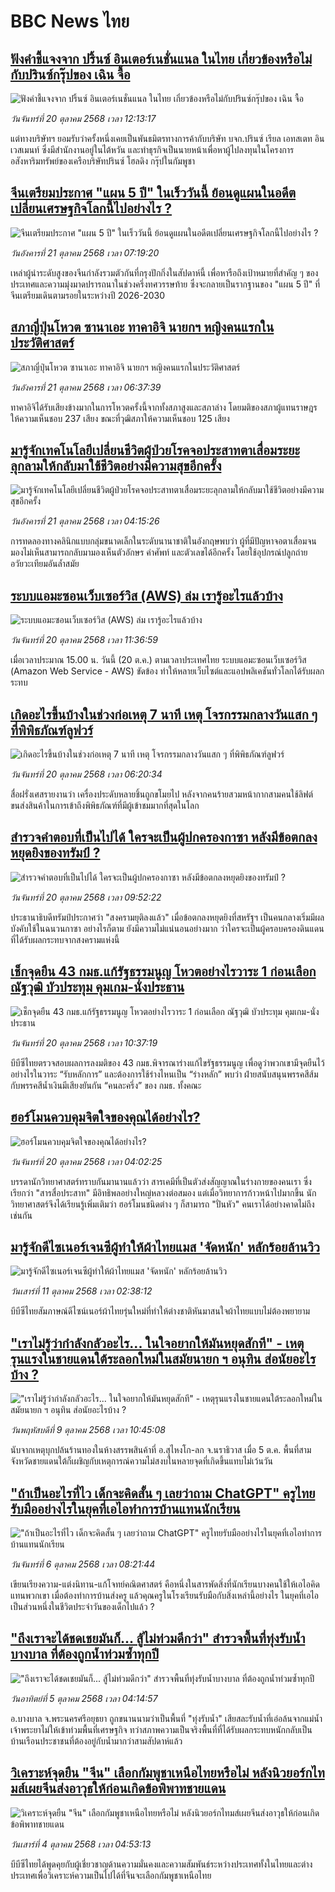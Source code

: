 # BBC News ไทย## [ฟังคำชี้แจงจาก ปริ้นซ์ อินเตอร์เนชั่นแนล ในไทย เกี่ยวข้องหรือไม่กับปรินซ์กรุ๊ปของ เฉิน จื้อ](https://www.bbc.com/thai/articles/c3rjwv9x5r0o?at_medium=RSS&at_campaign=rss?at_campaign=githubrss)![ฟังคำชี้แจงจาก ปริ้นซ์ อินเตอร์เนชั่นแนล ในไทย เกี่ยวข้องหรือไม่กับปรินซ์กรุ๊ปของ เฉิน จื้อ](https://ichef.bbci.co.uk/ace/ws/240/cpsprodpb/9055/live/54a96890-ad9b-11f0-aee6-eb90ffc80656.jpg)_วันจันทร์ที่ 20 ตุลาคม 2568 เวลา 12:13:17_แต่ทางบริษัทฯ ยอมรับว่าครั้งหนึ่งเคยเป็นพันธมิตรทางการค้ากับบริษัท บจก.ปรินซ์ เรียล เอทสเตท อินเวสเมนท์ ซึ่งมีสำนักงานอยู่ในไต้หวัน และทำธุรกิจเป็นนายหน้าเพื่อหาผู้ไปลงทุนในโครงการอสังหาริมทรัพย์ของเครือบริษัทปรินซ์ โฮลดิง กรุ๊ปในกัมพูชา## [จีนเตรียมประกาศ "แผน 5 ปี" ในเร็ววันนี้ ย้อนดูแผนในอดีตเปลี่ยนเศรษฐกิจโลกนี้ไปอย่างไร ? ](https://www.bbc.com/thai/articles/ckgzrxmxz0ko?at_medium=RSS&at_campaign=rss?at_campaign=githubrss)![จีนเตรียมประกาศ "แผน 5 ปี" ในเร็ววันนี้ ย้อนดูแผนในอดีตเปลี่ยนเศรษฐกิจโลกนี้ไปอย่างไร ? ](https://ichef.bbci.co.uk/ace/ws/240/cpsprodpb/876e/live/4f684680-ab07-11f0-baa3-6de9de658722.jpg)_วันอังคารที่ 21 ตุลาคม 2568 เวลา 07:19:20_เหล่าผู้นำระดับสูงของจีนกำลังรวมตัวกันที่กรุงปักกิ่งในสัปดาห์นี้ เพื่อหารือถึงเป้าหมายที่สำคัญ ๆ ของประเทศและความมุ่งมาดปรารถนาในช่วงครึ่งทศวรรษท้าย ซึ่งจะกลายเป็นรากฐานของ "แผน 5 ปี" ที่จีนเตรียมเดินตามรอยในระหว่างปี 2026-2030## [สภาญี่ปุ่นโหวต ซานาเอะ ทาคาอิจิ นายกฯ หญิงคนแรกในประวัติศาสตร์](https://www.bbc.com/thai/articles/cn973095wqeo?at_medium=RSS&at_campaign=rss?at_campaign=githubrss)![สภาญี่ปุ่นโหวต ซานาเอะ ทาคาอิจิ นายกฯ หญิงคนแรกในประวัติศาสตร์](https://ichef.bbci.co.uk/ace/ws/240/cpsprodpb/23bc/live/ce84ada0-ae4a-11f0-b2a1-6f537f66f9aa.jpg)_วันอังคารที่ 21 ตุลาคม 2568 เวลา 06:37:39_ทาคาอิจิได้รับเสียงข้างมากในการโหวตครั้งนี้จากทั้งสภาสูงและสภาล่าง โดยมติของสภาผู้แทนราษฎรให้ความเห็นชอบ 237 เสียง ขณะที่วุฒิสภาให้ความเห็นชอบ 125 เสียง## [มารู้จักเทคโนโลยีเปลี่ยนชีวิตผู้ป่วยโรคจอประสาทตาเสื่อมระยะลุกลามให้กลับมาใช้ชีวิตอย่างมีความสุขอีกครั้ง](https://www.bbc.com/thai/articles/czxnk0lrlqpo?at_medium=RSS&at_campaign=rss?at_campaign=githubrss)![มารู้จักเทคโนโลยีเปลี่ยนชีวิตผู้ป่วยโรคจอประสาทตาเสื่อมระยะลุกลามให้กลับมาใช้ชีวิตอย่างมีความสุขอีกครั้ง](https://ichef.bbci.co.uk/ace/ws/240/cpsprodpb/f462/live/df603ea0-ab52-11f0-b03c-d3cc69fd9896.jpg)_วันอังคารที่ 21 ตุลาคม 2568 เวลา 04:15:26_การทดลองทางคลินิกแบบกลุ่มขนาดเล็กในระดับนานาชาติในอังกฤษพบว่า ผู้ที่มีปัญหาจอตาเสื่อมจนมองไม่เห็นสามารถกลับมามองเห็นตัวอักษร คำศัพท์ และตัวเลขได้อีกครั้ง โดยใช้อุปกรณ์ปลูกถ่ายอวัยวะเทียมอันล้ำสมัย## [ระบบแอมะซอนเว็บเซอร์วิส (AWS) ล่ม เรารู้อะไรแล้วบ้าง](https://www.bbc.com/thai/articles/cdx4nqrdy97o?at_medium=RSS&at_campaign=rss?at_campaign=githubrss)![ระบบแอมะซอนเว็บเซอร์วิส (AWS) ล่ม เรารู้อะไรแล้วบ้าง](https://ichef.bbci.co.uk/ace/ws/240/cpsprodpb/1a1e/live/a5aaf2c0-ad9d-11f0-b2a1-6f537f66f9aa.jpg)_วันจันทร์ที่ 20 ตุลาคม 2568 เวลา 11:36:59_เมื่อเวลาประมาณ 15.00 น. วันนี้ (20 ต.ค.) ตามเวลาประเทศไทย ระบบแอมะซอนเว็บเซอร์วิส (Amazon Web Service - AWS) ขัดข้อง ทำให้หลายเว็บไซต์และแอปพลิเคชันทั่วโลกได้รับผลกระทบ## [เกิดอะไรขึ้นบ้างในช่วงก่อเหตุ 7 นาที เหตุ โจรกรรมกลางวันแสก ๆ ที่พิพิธภัณฑ์ลูฟวร์](https://www.bbc.com/thai/articles/cze6p16e64po?at_medium=RSS&at_campaign=rss?at_campaign=githubrss)![เกิดอะไรขึ้นบ้างในช่วงก่อเหตุ 7 นาที เหตุ โจรกรรมกลางวันแสก ๆ ที่พิพิธภัณฑ์ลูฟวร์](https://ichef.bbci.co.uk/ace/ws/240/cpsprodpb/7841/live/bd4fd100-ad7c-11f0-aa13-0b0479f6f42a.png)_วันจันทร์ที่ 20 ตุลาคม 2568 เวลา 06:20:34_สื่อฝรั่งเศสรายงานว่า เครื่องประดับหลายชิ้นถูกขโมยไป หลังจากคนร้ายสวมหน้ากากสามคนใช้ลิฟต์ขนส่งสินค้าในการเข้าถึงพิพิธภัณฑ์ที่มีผู้เข้าชมมากที่สุดในโลก## [สำรวจคำตอบที่เป็นไปได้ ใครจะเป็นผู้ปกครองกาซา หลังมีข้อตกลงหยุดยิงของทรัมป์ ?](https://www.bbc.com/thai/articles/cm2e165m356o?at_medium=RSS&at_campaign=rss?at_campaign=githubrss)![สำรวจคำตอบที่เป็นไปได้ ใครจะเป็นผู้ปกครองกาซา หลังมีข้อตกลงหยุดยิงของทรัมป์ ?](https://ichef.bbci.co.uk/ace/ws/240/cpsprodpb/086a/live/76286780-aab4-11f0-ba75-093eca1ac29b.jpg)_วันจันทร์ที่ 20 ตุลาคม 2568 เวลา 09:52:22_ประธานาธิบดีทรัมป์ประกาศว่า "สงครามยุติลงแล้ว" เมื่อข้อตกลงหยุดยิงที่สหรัฐฯ เป็นคนกลางเริ่มมีผลบังคับใช้ในฉนวนกาซา อย่างไรก็ตาม ยังมีความไม่แน่นอนอย่างมาก ว่าใครจะเป็นผู้ครอบครองดินแดนที่ได้รับผลกระทบจากสงครามแห่งนี้## [เช็กจุดยืน 43 กมธ.แก้รัฐธรรมนูญ โหวตอย่างไรวาระ 1 ก่อนเลือก ณัฐวุฒิ บัวประทุม คุมเกม-นั่งประธาน](https://www.bbc.com/thai/articles/cdxreqqge4qo?at_medium=RSS&at_campaign=rss?at_campaign=githubrss)![เช็กจุดยืน 43 กมธ.แก้รัฐธรรมนูญ โหวตอย่างไรวาระ 1 ก่อนเลือก ณัฐวุฒิ บัวประทุม คุมเกม-นั่งประธาน](https://ichef.bbci.co.uk/ace/ws/240/cpsprodpb/09cf/live/35afe9d0-ad52-11f0-aa13-0b0479f6f42a.jpg)_วันจันทร์ที่ 20 ตุลาคม 2568 เวลา 10:37:19_บีบีซีไทยตรวจสอบผลการลงมติของ 43 กมธ.พิจารณาร่างแก้ไขรัฐธรรมนูญ เพื่อดูว่าพวกเขามีจุดยืนไว้อย่างไรในวาระ “รับหลักการ” และต้องการใช้ร่างไหนเป็น “ร่างหลัก” พบว่า ฝ่ายสนับสนุนพรรคสีส้มกับพรรคสีน้ำเงินมีเสียงยันกัน “คนละครึ่ง” ของ กมธ. ทั้งคณะ## [ฮอร์โมนควบคุมจิตใจของคุณได้อย่างไร?](https://www.bbc.com/thai/articles/c2emgwm1k80o?at_medium=RSS&at_campaign=rss?at_campaign=githubrss)![ฮอร์โมนควบคุมจิตใจของคุณได้อย่างไร?](https://ichef.bbci.co.uk/ace/ws/240/cpsprodpb/bc4a/live/1d6b7560-ad61-11f0-aa13-0b0479f6f42a.jpg)_วันจันทร์ที่ 20 ตุลาคม 2568 เวลา 04:02:25_บรรดานักวิทยาศาสตร์ทราบกันมานานแล้วว่า สารเคมีที่เป็นตัวส่งสัญญาณในร่างกายของคนเรา ซึ่งเรียกว่า "สารสื่อประสาท" มีอิทธิพลอย่างใหญ่หลวงต่อสมอง แต่เมื่อวิทยาการก้าวหน้าไปมากขึ้น นักวิทยาศาสตร์จึงได้เรียนรู้เพิ่มเติมว่า ฮอร์โมนชนิดต่าง ๆ ก็สามารถ "ปั่นหัว" คนเราได้อย่างคาดไม่ถึงเช่นกัน## [มารู้จักดีไซเนอร์เจนซีผู้ทำให้ผ้าไทยแมส 'จัดหนัก' หลักร้อยล้านวิว](https://www.bbc.com/thai/articles/cj4y72rr9gjo?at_medium=RSS&at_campaign=rss?at_campaign=githubrss)![มารู้จักดีไซเนอร์เจนซีผู้ทำให้ผ้าไทยแมส 'จัดหนัก' หลักร้อยล้านวิว](https://ichef.bbci.co.uk/ace/ws/240/cpsprodpb/c3a0/live/d4ae1ad0-a40f-11f0-b741-177e3e2c2fc7.jpg)_วันเสาร์ที่ 11 ตุลาคม 2568 เวลา 02:38:12_บีบีซีไทยสัมภาษณ์ดีไซน์เนอร์ผ้าไทยรุ่นใหม่ที่ทำให้ต่างชาติหันมาสนใจผ้าไทยแบบไม่ต้องพยายาม## ["เราไม่รู้ว่ากำลังกลัวอะไร... ในใจอยากให้มันหยุดสักที" - เหตุรุนแรงในชายแดนใต้ระลอกใหม่ในสมัยนายก ฯ อนุทิน ส่อนัยอะไรบ้าง ?](https://www.bbc.com/thai/articles/cgj19jx8z79o?at_medium=RSS&at_campaign=rss?at_campaign=githubrss)!["เราไม่รู้ว่ากำลังกลัวอะไร... ในใจอยากให้มันหยุดสักที" - เหตุรุนแรงในชายแดนใต้ระลอกใหม่ในสมัยนายก ฯ อนุทิน ส่อนัยอะไรบ้าง ?](https://ichef.bbci.co.uk/ace/ws/240/cpsprodpb/b174/live/dabb4060-a4eb-11f0-b741-177e3e2c2fc7.jpg)_วันพฤหัสบดีที่ 9 ตุลาคม 2568 เวลา 10:45:08_นับจากเหตุบุกปล้นร้านทองในห้างสรรพสินค้าที่ อ.สุไหงโก-ลก จ.นราธิวาส เมื่อ 5 ต.ค. พื้นที่สามจังหวัดชายแดนใต้ก็เผชิญกับเหตุการณ์ความไม่สงบในหลายจุดที่เกิดขึ้นแทบไม่เว้นวัน## ["ถ้าเป็นอะไรที่ไว เด็กจะคิดสั้น ๆ เลยว่าถาม ChatGPT" ครูไทยรับมืออย่างไรในยุคที่เอไอทำการบ้านแทนนักเรียน](https://www.bbc.com/thai/articles/c1wg204991xo?at_medium=RSS&at_campaign=rss?at_campaign=githubrss)!["ถ้าเป็นอะไรที่ไว เด็กจะคิดสั้น ๆ เลยว่าถาม ChatGPT" ครูไทยรับมืออย่างไรในยุคที่เอไอทำการบ้านแทนนักเรียน](https://ichef.bbci.co.uk/ace/ws/240/cpsprodpb/3e15/live/f91b9160-a28c-11f0-b741-177e3e2c2fc7.jpg)_วันจันทร์ที่ 6 ตุลาคม 2568 เวลา 08:21:44_เขียนเรียงความ-แต่งนิทาน-แก้โจทย์คณิตศาสตร์ คือหนึ่งในสารพัดสิ่งที่นักเรียนบางคนใช้ให้เอไอคิดแทนพวกเขา เมื่อต้องทำการบ้านส่งครู แล้วคุณครูในโรงเรียนรับมือกับสิ่งเหล่านี้อย่างไร ในยุคที่เอไอเป็นส่วนหนึ่งในชีวิตประจำวันของเด็กไปแล้ว ?## ["ถึงเราจะได้ชดเชยมันก็... สู้ไม่ท่วมดีกว่า" สำรวจพื้นที่ทุ่งรับน้ำบางบาล ที่ต้องถูกน้ำท่วมซ้ำทุกปี](https://www.bbc.com/thai/articles/cr70knz8157o?at_medium=RSS&at_campaign=rss?at_campaign=githubrss)!["ถึงเราจะได้ชดเชยมันก็... สู้ไม่ท่วมดีกว่า" สำรวจพื้นที่ทุ่งรับน้ำบางบาล ที่ต้องถูกน้ำท่วมซ้ำทุกปี](https://ichef.bbci.co.uk/ace/ws/240/cpsprodpb/d1fd/live/527ae6e0-a105-11f0-ac34-1b87a37e0e9a.jpg)_วันอาทิตย์ที่ 5 ตุลาคม 2568 เวลา 04:14:57_อ.บางบาล จ.พระนครศรีอยุธยา ถูกขนานนามว่าเป็นพื้นที่ "ทุ่งรับน้ำ" เสียสละรับน้ำที่เอ่อล้นจากแม่น้ำเจ้าพระยาไม่ให้เข้าท่วมพื้นที่เศรษฐกิจ ทว่าสภาพความเป็นจริงพื้นที่ที่ได้รับผลกระทบหนักกลับเป็นบ้านเรือนประชาชนที่ต้องอยู่กับน้ำมากว่าสามสัปดาห์แล้ว## [วิเคราะห์จุดยืน "จีน" เลือกกัมพูชาเหนือไทยหรือไม่ หลังนิวยอร์กไทมส์เผยจีนส่งอาวุธให้ก่อนเกิดข้อพิพาทชายแดน](https://www.bbc.com/thai/articles/cn95491z83no?at_medium=RSS&at_campaign=rss?at_campaign=githubrss)![วิเคราะห์จุดยืน "จีน" เลือกกัมพูชาเหนือไทยหรือไม่ หลังนิวยอร์กไทมส์เผยจีนส่งอาวุธให้ก่อนเกิดข้อพิพาทชายแดน](https://ichef.bbci.co.uk/ace/ws/240/cpsprodpb/bec5/live/a6bfab70-a0d6-11f0-928c-71dbb8619e94.jpg)_วันเสาร์ที่ 4 ตุลาคม 2568 เวลา 04:53:13_บีบีซีไทยได้พูดคุยกับผู้เชี่ยวชาญด้านความมั่นคงและความสัมพันธ์ระหว่างประเทศทั้งในไทยและต่างประเทศเพื่อวิเคราะห์ความเป็นไปได้ที่จีนจะเลือกกัมพูชาเหนือไทย